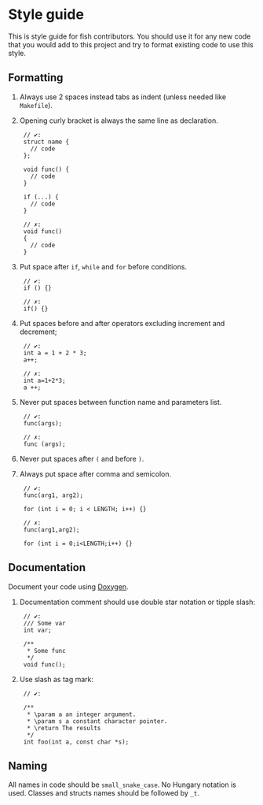 # Style guide

This is style guide for fish contributors. You should use it for any new code
that you would add to this project and try to format existing code to use this
style.

## Formatting

1. Always use 2 spaces instead tabs as indent (unless needed like `Makefile`).
2. Opening curly bracket is always the same line as declaration.

        // ✔:
        struct name {
          // code
        };

        void func() {
          // code
        }

        if (...) {
          // code
        }

        // ✗:
        void func()
        {
          // code
        }

3. Put space after `if`, `while` and `for` before conditions.

        // ✔:
        if () {}

        // ✗:
        if() {}

4. Put spaces before and after operators excluding increment and decrement;

        // ✔:
        int a = 1 + 2 * 3;
        a++;

        // ✗:
        int a=1+2*3;
        a ++;

5. Never put spaces between function name and parameters list.

        // ✔:
        func(args);

        // ✗:
        func (args);

6. Never put spaces after `(` and before `)`.
7. Always put space after comma and semicolon.

        // ✔:
        func(arg1, arg2);

        for (int i = 0; i < LENGTH; i++) {}

        // ✗:
        func(arg1,arg2);

        for (int i = 0;i<LENGTH;i++) {}

## Documentation

Document your code using [Doxygen][dox].

1. Documentation comment should use double star notation or tipple slash:

        // ✔:
        /// Some var
        int var;

        /**
         * Some func
         */
        void func();

2. Use slash as tag mark:

        // ✔:

        /**
         * \param a an integer argument.
         * \param s a constant character pointer.
         * \return The results
         */
        int foo(int a, const char *s);

## Naming

All names in code should be `small_snake_case`. No Hungary notation is used.
Classes and structs names should be followed by `_t`.

[dox]: http://www.stack.nl/~dimitri/doxygen/ "Doxygen homepage"
